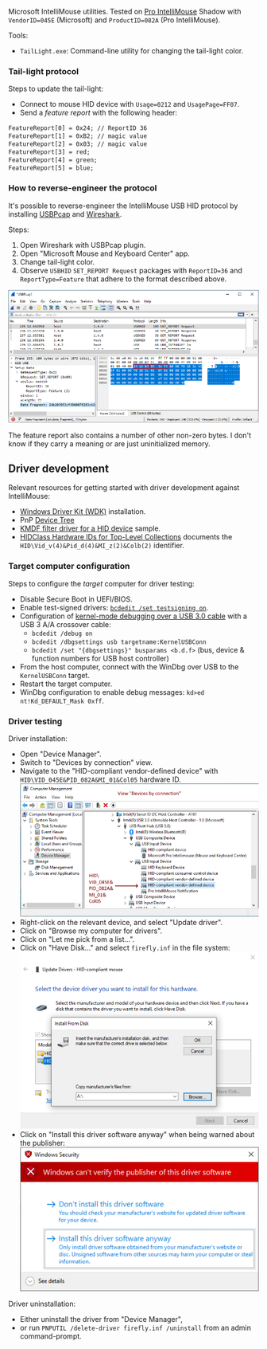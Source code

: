 Microsoft IntelliMouse utilities. Tested on [Pro IntelliMouse](https://www.microsoft.com/en/accessories/products/mice/microsoft-pro-intellimouse) Shadow with `VendorID=045E` (Microsoft) and `ProductID=082A` (Pro IntelliMouse).

Tools:
* `TailLight.exe`: Command-line utility for changing the tail-light color.

### Tail-light protocol
Steps to update the tail-light:
* Connect to mouse HID device with `Usage=0212` and `UsagePage=FF07`.
* Send a *feature report* with the following header:
```
FeatureReport[0] = 0x24; // ReportID 36
FeatureReport[1] = 0xB2; // magic value
FeatureReport[2] = 0x03; // magic value
FeatureReport[3] = red;
FeatureReport[4] = green;
FeatureReport[5] = blue;
```

### How to reverse-engineer the protocol
It's possible to reverse-engineer the IntelliMouse USB HID protocol by installing [USBPcap](https://desowin.org/usbpcap/) and [Wireshark](https://www.wireshark.org/).

Steps:
1. Open Wireshark with USBPcap plugin.
2. Open "Microsoft Mouse and Keyboard Center" app.
3. Change tail-light color.
4. Observe `USBHID` `SET_REPORT Request` packages with `ReportID=36` and `ReportType=Feature` that adhere to the format described above. 

![USB capture](USB_capture.png)

The feature report also contains a number of other non-zero bytes. I don't know if they carry a meaning or are just uninitialized memory.

## Driver development
Relevant resources for getting started with driver development against IntelliMouse:
* [Windows Driver Kit (WDK)](https://learn.microsoft.com/en-us/windows-hardware/drivers/download-the-wdk) installation.
* PnP [Device Tree](https://learn.microsoft.com/en-us/windows-hardware/drivers/kernel/device-tree)
* [KMDF filter driver for a HID device](https://github.com/microsoft/windows-driver-samples/tree/main/hid/firefly) sample.
* [HIDClass Hardware IDs for Top-Level Collections](https://learn.microsoft.com/en-us/windows-hardware/drivers/hid/hidclass-hardware-ids-for-top-level-collections) documents the `HID\Vid_v(4)&Pid_d(4)&MI_z(2)&Colb(2)` identifier.

### Target computer configuration
Steps to configure the *target* computer for driver testing:
* Disable Secure Boot in UEFI/BIOS.
* Enable test-signed drivers: [`bcdedit /set testsigning on`](https://learn.microsoft.com/en-us/windows-hardware/drivers/install/the-testsigning-boot-configuration-option).
* Configuration of [kernel-mode debugging over a USB 3.0 cable](https://learn.microsoft.com/en-us/windows-hardware/drivers/debugger/setting-up-a-usb-3-0-debug-cable-connection) with a USB 3 A/A crossover cable:
  - `bcdedit /debug on`
  - `bcdedit /dbgsettings usb targetname:KernelUSBConn`
  - `bcdedit /set "{dbgsettings}" busparams <b.d.f>` (bus, device & function numbers for USB host controller)
* From the host computer, connect with the WinDbg over USB to the `KernelUSBConn` target.
* Restart the target computer.
* WinDbg configuration to enable debug messages: `kd>ed nt!Kd_DEFAULT_Mask 0xff`.

### Driver testing
Driver installation:
* Open "Device Manager".
* Switch to "Devices by connection" view.
* Navigate to the "HID-compliant vendor-defined device" with `HID\VID_045E&PID_082A&MI_01&Col05` hardware ID.
![DeviceManager](DeviceManager.png)
* Right-click on the relevant device, and select "Update driver".
* Click on "Browse my computer for drivers".
* Click on "Let me pick from a list...".
* Click on "Have Disk..." and select `firefly.inf` in the file system:
![ManualDriverPick](ManualDriverPick.png)
* Click on "Install this driver software anyway" when being warned about the publisher:
![UnsignedDriverConfirm](UnsignedDriverConfirm.png)

Driver uninstallation:
* Either uninstall the driver from "Device Manager",
* or run `PNPUTIL /delete-driver firefly.inf /uninstall` from an admin command-prompt.
